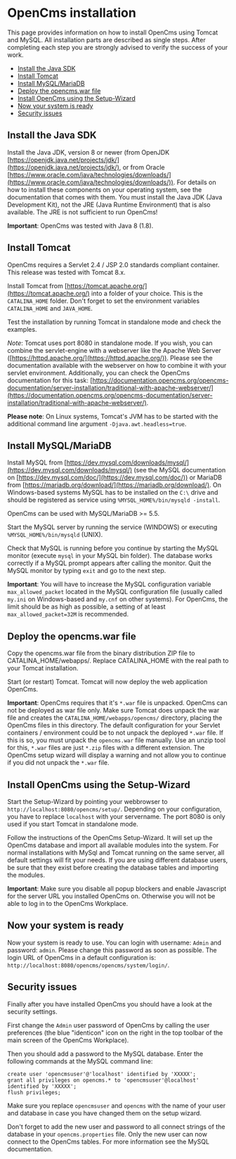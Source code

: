 # OpenCms installation

This page provides information on how to install OpenCms using Tomcat and MySQL. All installation parts are described as single steps. After completing each step you are strongly advised to verify the success of your work.

- [Install the Java SDK](#install-the-java-sdk)
- [Install Tomcat](#install-tomcat)
- [Install MySQL/MariaDB](#install-mysql-mariadb)
- [Deploy the opencms.war file](#deploy-the-opencms-war-file)
- [Install OpenCms using the Setup-Wizard](#install-opencms-using-the-setup-wizard)
- [Now your system is ready](#now-your-system-is-ready)
- [Security issues](#security-issues)

## Install the Java SDK
Install the Java JDK, version 8 or newer (from OpenJDK [https://openjdk.java.net/projects/jdk/](https://openjdk.java.net/projects/jdk/), or from Oracle [https://www.oracle.com/java/technologies/downloads/](https://www.oracle.com/java/technologies/downloads/)). For details on how to install these components on your operating system, see the documentation that comes with them. You must install the Java JDK (Java Development Kit), not the JRE (Java Runtime Environment) that is also available. The JRE is not sufficient to run OpenCms!

**Important**: OpenCms was tested with Java 8 (1.8).

## Install Tomcat
OpenCms requires a Servlet 2.4 / JSP 2.0 standards compliant container. This release was tested with Tomcat 8.x.

Install Tomcat from [https://tomcat.apache.org/](https://tomcat.apache.org/) into a folder of your choice. This is the `CATALINA_HOME` folder. Don't forget to set the environment variables `CATALINA_HOME` and `JAVA_HOME`.

Test the installation by running Tomcat in standalone mode and check the examples.

*Note*: Tomcat uses port 8080 in standalone mode. If you wish, you can combine the servlet-engine with a webserver like the Apache Web Server ([https://httpd.apache.org/](https://httpd.apache.org/)). Please see the documentation available with the webserver on how to combine it with your servlet environment.
Additionally, you can check the OpenCms documentation for this task: [https://documentation.opencms.org/opencms-documentation/server-installation/traditional-with-apache-webserver/](https://documentation.opencms.org/opencms-documentation/server-installation/traditional-with-apache-webserver/).

**Please note**: On Linux systems, Tomcat's JVM has to be started with the additional command line argument `-Djava.awt.headless=true`.

## Install MySQL/MariaDB
Install MySQL from [https://dev.mysql.com/downloads/mysql/](https://dev.mysql.com/downloads/mysql/) (see the MySQL documentation on [https://dev.mysql.com/doc/](https://dev.mysql.com/doc/)) or MariaDB from [https://mariadb.org/download/](https://mariadb.org/download/). On Windows-based systems MySQL has to be installed on the `C:\` drive and should be registered as service using `%MYSQL_HOME%/bin/mysqld -install`.

OpenCms can be used with MySQL/MariaDB >= 5.5.

Start the MySQL server by running the service (WINDOWS) or executing `%MYSQL_HOME%/bin/mysqld` (UNIX).

Check that MySQL is running before you continue by starting the MySQL monitor (execute `mysql` in your MySQL bin folder). The database works correctly if a MySQL prompt appears after calling the monitor. Quit the MySQL monitor by typing `exit` and go to the next step.

**Important**: You will have to increase the MySQL configuration variable `max_allowed_packet` located in the MySQL configuration file (usually called `my.ini` on Windows-based and `my.cnf` on other systems). For OpenCms, the limit should be as high as possible, a setting of at least `max_allowed_packet=32M` is recommended.

## Deploy the opencms.war file
Copy the opencms.war file from the binary distribution ZIP file to CATALINA_HOME/webapps/. Replace CATALINA_HOME with the real path to your Tomcat installation.

Start (or restart) Tomcat. Tomcat will now deploy the web application OpenCms.

**Important**: OpenCms requires that it's `*.war` file is unpacked. OpenCms can not be deployed as war file only. Make sure Tomcat does unpack the war file and creates the `CATALINA_HOME/webapps/opencms/` directory, placing the OpenCms files in this directory. The default configuration for your Servlet containers / environment could be to not unpack the deployed `*.war` file. If this is so, you must unpack the `opencms.war` file manually. Use an unzip tool for this, `*.war` files are just `*.zip` files with a different extension. The OpenCms setup wizard will display a warning and not allow you to continue if you did not unpack the `*.war` file.

## Install OpenCms using the Setup-Wizard
Start the Setup-Wizard by pointing your webbrowser to `http://localhost:8080/opencms/setup/`. Depending on your configuration, you have to replace `localhost` with your servername. The port 8080 is only used if you start Tomcat in standalone mode.

Follow the instructions of the OpenCms Setup-Wizard. It will set up the OpenCms database and import all available modules into the system. For normal installations with MySql and Tomcat running on the same server, all default settings will fit your needs. If you are using different database users, be sure that they exist before creating the database tables and importing the modules.

**Important**: Make sure you disable all popup blockers and enable Javascript for the server URL you installed OpenCms on. Otherwise you will not be able to log in to the OpenCms Workplace.

## Now your system is ready
Now your system is ready to use. You can login with username: `Admin` and password: `admin`. Please change this password as soon as possible. The login URL of OpenCms in a default configuration is: `http://localhost:8080/opencms/opencms/system/login/`.

## Security issues
Finally after you have installed OpenCms you should have a look at the security settings.

First change the `Admin` user password of OpenCms by calling the user preferences (the blue "identicon" icon on the right in the top toolbar of the main screen of the OpenCms Workplace).

Then you should add a password to the MySQL database. Enter the following commands at the MySQL command line:

```
create user 'opencmsuser'@'localhost' identified by 'XXXXX';
grant all privileges on opencms.* to 'opencmsuser'@localhost' identified by 'XXXXX';
flush privileges;
```

Make sure you replace `opencmsuser` and `opencms` with the name of your user and database in case you have changed them on the setup wizard.

Don't forget to add the new user and password to all connect strings of the database in your `opencms.properties` file. Only the new user can now connect to the OpenCms tables. For more information see the MySQL documentation.